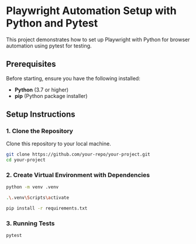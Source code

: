 # Playwright Automation Setup with Python and Pytest

This project demonstrates how to set up Playwright with Python for browser automation using pytest for testing.

## Prerequisites

Before starting, ensure you have the following installed:

- **Python** (3.7 or higher)
- **pip** (Python package installer)

## Setup Instructions

### 1. Clone the Repository

Clone this repository to your local machine.

```bash
git clone https://github.com/your-repo/your-project.git
cd your-project
```

### 2. Create Virtual Environment with Dependencies

```bash
python -m venv .venv
```
```bash
.\.venv\Scripts\activate
```
```bash
pip install -r requirements.txt
```

### 3. Running Tests

```bash
pytest
```
